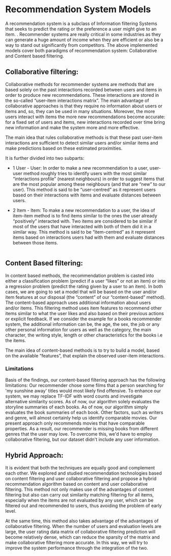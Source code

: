 # Recommendation System Models
A recommendation system is a subclass of Information filtering Systems that seeks to predict the rating or the preference a user might give to an item. .
Recommender systems are really critical in some industries as they can generate a huge amount of income when they are efficient or also be a way to stand out significantly from competitors.
The above implemented models cover both paradigms of recommendation system: Collaborative and Content based filtering.


## Collaborative filtering:
Collaborative methods for recommender systems are methods that are based solely on the past interactions recorded between users and items in order to produce new recommendations. These interactions are stored in the so-called “user-item interactions matrix”.
The main advantage of collaborative approaches is that they require no information about users or items and, so, they can be used in many situations. Moreover, the more users interact with items the more new recommendations become accurate: for a fixed set of users and items, new interactions recorded over time bring new information and make the system more and more effective.

The main idea that rules collaborative methods is that these past user-item interactions are sufficient to detect similar users and/or similar items and make predictions based on these estimated proximities.

It is further divided into two subparts:
* 1 User - User:
  In order to make a new recommendation to a user, user-user method roughly tries to identify users with the most similar “interactions profile” (nearest neighbours) in order to suggest items that are the most popular among these neighbours (and that are “new” to our user). This method is said to be “user-centred” as it represent users based on their interactions with items and evaluate distances between users.
    <image here user_id = 40>
* 2 Item - Item:
  To make a new recommendation to a user, the idea of item-item method is to find items similar to the ones the user already “positively” interacted with. Two items are considered to be similar if most of the users that have interacted with both of them did it in a similar way. This method is said to be “item-centred” as it represent items based on interactions users had with them and evaluate distances between those items.
  
  <image here item>
    
## Content Based filtering:
In content based methods, the recommendation problem is casted into either a classification problem (predict if a user “likes” or not an item) or into a regression problem (predict the rating given by a user to an item). In both cases, we are going to set a model that will be based on the user and/or item features at our disposal (the “content” of our “content-based” method).
The content-based approach uses additional information about users and/or items. This filtering method uses item features to recommend other items similar to what the user likes and also based on their previous actions or explicit feedback. If we consider the example for a books recommender system, the additional information can be, the age, the sex, the job or any other personal information for users as well as the category, the main character, the writing style, length or other characteristics for the books i.e the items.
   
The main idea of content-based methods is to try to build a model, based on the available “features”, that explain the observed user-item interactions. 

### Limitations

Basis of the findings, our content-based filtering approach has the following limitations:
Our recommender chose some films that a person searching for 'my sunshine away' titles would most likely find offensive. To enhance our system, we may replace TF-IDF with word counts and investigate alternative similarity scores.
As of now, our algorithm solely evaluates the storyline summaries of each books. 
As of now, our algorithm simply evaluates the book summaries of each book. Other factors, such as writers and genre, will almost certainly help us identify comparable movies.
Our present approach only recommends movies that have comparable properties. As a result, our recommender is missing books from different genres that the user may love. To overcome this, we'd have to employ collaborative filtering, but our dataset didn't include any user information.
 
<Insert similar summary image here>
  
## Hybrid Approach:
It is evident that both the techniques are equally good and complement each other. We explored and studied recommendation technologies based on content filtering and user collaborative filtering and propose a hybrid recommendation algorithm based on content and user collaborative filtering. This method not only makes use of the advantages of content filtering but also can carry out similarity matching filtering for all items, especially when the items are not evaluated by any user, which can be filtered out and recommended to users, thus avoiding the problem of early level. 
 
 At the same time, this method also takes advantage of the advantages of collaborative filtering. When the number of users and evaluation levels are large, the user rating data matrix of collaborative filtering prediction will become relatively dense, which can reduce the sparsity of the matrix and make collaborative filtering more accurate. In this way, we will try to improve the system performance through the integration of the two.
